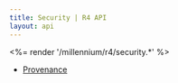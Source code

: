 ```yaml
---
title: Security | R4 API
layout: api
---
```


<%= render '/millennium/r4/security.*' %>

* [Provenance](../security/provenance)
